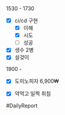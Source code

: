 
1530 - 1730 
- [x] ci/cd 구현
	- [x] 이해
	- [x] 시도 
	- [ ] 성공
- [x] 생수 2병
- [x] 설겆이 

1900 - 
- [x] 도미노피자 6,900₩ 
- [x] 약먹고 일찍 취침


#DailyReport 